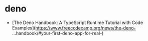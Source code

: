 # deno

* [The Deno Handbook: A TypeScript Runtime Tutorial with Code Examples](https://www.freecodecamp.org/news/the-deno-    ...handbook/#your-first-deno-app-for-real-)